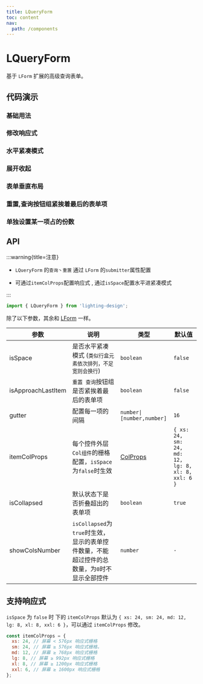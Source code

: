 ```yaml
---
title: LQueryForm
toc: content
nav:
  path: /components
---
```


# LQueryForm

基于 `LForm` 扩展的高级查询表单。

## 代码演示

### 基础用法

<code src='./demos/Demo1.tsx'></code>

### 修改响应式

<code src='./demos/Demo5.tsx'></code>

### 水平紧凑模式

<code src='./demos/Demo2.tsx'></code>

### 展开收起

<code src='./demos/Demo3.tsx'></code>

### 表单垂直布局

<code src='./demos/Demo4.tsx'></code>

### 重置,查询按钮组紧挨着最后的表单项

<code src='./demos/Demo6.tsx'></code>

### 单独设置某一项占的份数

<code src='./demos/Demo7.tsx'></code>

## API

:::warning{title=注意}

- `LQueryForm` 的`查询丶重置` 通过 `LForm` 的`submitter`属性配置

- 可通过`itemColProps`配置响应式 , 通过`isSpace`配置水平进紧凑模式

:::

```ts
import { LQueryForm } from 'lighting-design';
```

除了以下参数，其余和 [LForm](/components/form#api) 一样。

| 参数               | 说明                                                                                         | 类型                                                   | 默认值                                             |
| ------------------ | -------------------------------------------------------------------------------------------- | ------------------------------------------------------ | -------------------------------------------------- |
| isSpace            | 是否水平紧凑模式 (`类似行盒元素依次排列，不足宽则会换行`)                                    | `boolean`                                              | `false`                                            |
| isApproachLastItem | `重置 查询`按钮组是否紧挨着最后的表单项                                                      | `boolean`                                              | `false`                                            |
| gutter             | 配置每一项的间隔                                                                             | `number\|[number,number]`                              | `16`                                               |
| itemColProps       | 每个控件外层`Col组件`的栅格配置，`isSpace`为`false`时生效                                    | [ColProps](https://ant.design/components/grid-cn/#col) | `{ xs: 24, sm: 24, md: 12, lg: 8, xl: 8, xxl: 6 }` |
| isCollapsed        | 默认状态下是否折叠超出的表单项                                                               | `boolean`                                              | `true`                                             |
| showColsNumber     | `isCollapsed`为`true`时生效，显示的表单控件数量，不能超过控件的总数量，为`0`时不显示全部控件 | `number`                                               | `-`                                                |

## 支持响应式

`isSpace` 为 `false` 时 下的 `itemColProps` 默认为 `{ xs: 24, sm: 24, md: 12, lg: 8, xl: 8, xxl: 6 }`，可以通过 `itemColProps` 修改。

```js
const itemColProps = {
  xs: 24, // 屏幕 < 576px 响应式栅格
  sm: 24, // 屏幕 ≥ 576px 响应式栅格，
  md: 12, // 屏幕 ≥ 768px 响应式栅格
  lg: 8, // 屏幕 ≥ 992px 响应式栅格
  xl: 8, // 屏幕 ≥ 1200px 响应式栅格
  xxl: 6, // 屏幕 ≥ 1600px 响应式栅格
};
```
